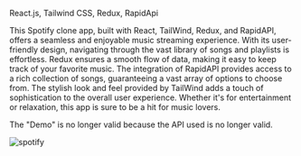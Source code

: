 React.js, Tailwind CSS, Redux, RapidApi

This Spotify clone app, built with React, TailWind, Redux, and RapidAPI, offers a seamless and enjoyable music streaming experience. With its user-friendly design, navigating through the vast library of songs and playlists is effortless. Redux ensures a smooth flow of data, making it easy to keep track of your favorite music. The integration of RapidAPI provides access to a rich collection of songs, guaranteeing a vast array of options to choose from. The stylish look and feel provided by TailWind adds a touch of sophistication to the overall user experience. Whether it's for entertainment or relaxation, this app is sure to be a hit for music lovers.

The "Demo" is no longer valid because the API used is no longer valid.

![spotify](https://user-images.githubusercontent.com/57075208/220982625-01c8edf7-4415-4b69-b3ec-684591e18408.png)
